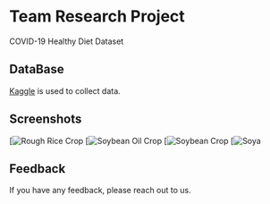 # Team Research Project

COVID-19 Healthy Diet Dataset

## DataBase

[Kaggle](https://www.kaggle.com/datasets/kimjihoo/coronavirusdataset) is used to collect data.

## Screenshots


[![Rough Rice Crop](https://i.postimg.cc/kMQt2z7T/Whats-App-Image-2025-01-10-at-10-09-15-PM.jpg)
[![Soybean Oil Crop](https://i.postimg.cc/D0331CWV/temp-Imagerhl-Mrx.avif)
[![Soybean Crop](https://i.postimg.cc/Z5vkDtrk/temp-Imageoph-Kb8.avif)
[![Soya](https://i.postimg.cc/1zdDKqdM/Whats-App-Image-2025-01-10-at-10-09-26-PM.jpg)
## Feedback

If you have any feedback, please reach out to us.
